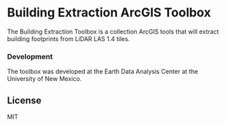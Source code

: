 # Building Extraction ArcGIS Toolbox


The Building Extraction Toolbox  is a collection ArcGIS tools that will extract building footprints from LiDAR LAS 1.4 tiles.



### Development
The toolbox was developed at the Earth Data Analysis Center at the University of New Mexico.



License
----

MIT
